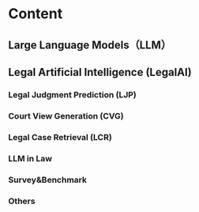 # Content
## Large Language Models（LLM）
## Legal Artificial Intelligence (LegalAI)
### Legal Judgment Prediction (LJP)
### Court View Generation (CVG)
### Legal Case Retrieval (LCR)
### LLM in Law
### Survey&Benchmark
### Others